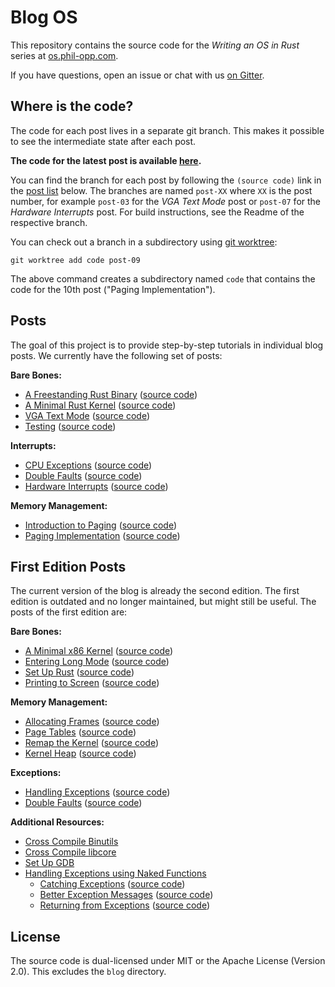 # Blog OS

This repository contains the source code for the _Writing an OS in Rust_ series at [os.phil-opp.com](https://os.phil-opp.com).

If you have questions, open an issue or chat with us [on Gitter](https://gitter.im/phil-opp/blog_os).

## Where is the code?

The code for each post lives in a separate git branch. This makes it possible to see the intermediate state after each post.

**The code for the latest post is available [here][latest-post].**

[latest-post]: https://github.com/phil-opp/blog_os/tree/post-09

You can find the branch for each post by following the `(source code)` link in the [post list](#posts) below. The branches are named `post-XX` where `XX` is the post number, for example `post-03` for the _VGA Text Mode_ post or `post-07` for the _Hardware Interrupts_ post. For build instructions, see the Readme of the respective branch.

You can check out a branch in a subdirectory using [git worktree]:

[git worktree]: https://git-scm.com/docs/git-worktree

```
git worktree add code post-09
```

The above command creates a subdirectory named `code` that contains the code for the 10th post ("Paging Implementation").

## Posts

The goal of this project is to provide step-by-step tutorials in individual blog posts. We currently have the following set of posts:

**Bare Bones:**

- [A Freestanding Rust Binary](https://os.phil-opp.com/freestanding-rust-binary/)
    ([source code](https://github.com/phil-opp/blog_os/tree/post-01))
- [A Minimal Rust Kernel](https://os.phil-opp.com/minimal-rust-kernel/)
    ([source code](https://github.com/phil-opp/blog_os/tree/post-02))
- [VGA Text Mode](https://os.phil-opp.com/vga-text-mode/)
    ([source code](https://github.com/phil-opp/blog_os/tree/post-03))
- [Testing](https://os.phil-opp.com/testing/)
    ([source code](https://github.com/phil-opp/blog_os/tree/post-04))

**Interrupts:**

- [CPU Exceptions](https://os.phil-opp.com/cpu-exceptions/)
    ([source code](https://github.com/phil-opp/blog_os/tree/post-05))
- [Double Faults](https://os.phil-opp.com/double-fault-exceptions/)
    ([source code](https://github.com/phil-opp/blog_os/tree/post-06))
- [Hardware Interrupts](https://os.phil-opp.com/hardware-interrupts/)
    ([source code](https://github.com/phil-opp/blog_os/tree/post-07))

**Memory Management:**

- [Introduction to Paging](https://os.phil-opp.com/paging-introduction/)
    ([source code](https://github.com/phil-opp/blog_os/tree/post-08))
- [Paging Implementation](https://os.phil-opp.com/paging-implementation/)
    ([source code](https://github.com/phil-opp/blog_os/tree/post-09))

## First Edition Posts

The current version of the blog is already the second edition. The first edition is outdated and no longer maintained, but might still be useful. The posts of the first edition are:

**Bare Bones:**

- [A Minimal x86 Kernel](https://os.phil-opp.com/multiboot-kernel.html)
      ([source code](https://github.com/phil-opp/blog_os/tree/first_edition_post_1))
- [Entering Long Mode](https://os.phil-opp.com/entering-longmode.html)
      ([source code](https://github.com/phil-opp/blog_os/tree/first_edition_post_2))
- [Set Up Rust](https://os.phil-opp.com/set-up-rust.html)
      ([source code](https://github.com/phil-opp/blog_os/tree/first_edition_post_3))
- [Printing to Screen](https://os.phil-opp.com/printing-to-screen.html)
      ([source code](https://github.com/phil-opp/blog_os/tree/first_edition_post_4))

**Memory Management:**

- [Allocating Frames](https://os.phil-opp.com/allocating-frames.html)
      ([source code](https://github.com/phil-opp/blog_os/tree/first_edition_post_5))
- [Page Tables](https://os.phil-opp.com/modifying-page-tables.html)
      ([source code](https://github.com/phil-opp/blog_os/tree/first_edition_post_6))
- [Remap the Kernel](https://os.phil-opp.com/remap-the-kernel.html)
      ([source code](https://github.com/phil-opp/blog_os/tree/first_edition_post_7))
- [Kernel Heap](https://os.phil-opp.com/kernel-heap.html)
      ([source code](https://github.com/phil-opp/blog_os/tree/first_edition_post_8))

**Exceptions:**

- [Handling Exceptions](https://os.phil-opp.com/handling-exceptions.html)
      ([source code](https://github.com/phil-opp/blog_os/tree/first_edition_post_9))
- [Double Faults](https://os.phil-opp.com/double-faults.html)
      ([source code](https://github.com/phil-opp/blog_os/tree/first_edition_post_10))

**Additional Resources:**

- [Cross Compile Binutils](https://os.phil-opp.com/cross-compile-binutils.html)
- [Cross Compile libcore](https://os.phil-opp.com/cross-compile-libcore.html)
- [Set Up GDB](https://os.phil-opp.com/set-up-gdb.html)
- [Handling Exceptions using Naked Functions](https://os.phil-opp.com/handling-exceptions-with-naked-fns.html)
    - [Catching Exceptions](https://os.phil-opp.com/catching-exceptions.html)
          ([source code](https://github.com/phil-opp/blog_os/tree/catching_exceptions))
    - [Better Exception Messages](https://os.phil-opp.com/better-exception-messages.html)
          ([source code](https://github.com/phil-opp/blog_os/tree/better_exception_messages))
    - [Returning from Exceptions](https://os.phil-opp.com/returning-from-exceptions.html)
          ([source code](https://github.com/phil-opp/blog_os/tree/returning_from_exceptions))

## License
The source code is dual-licensed under MIT or the Apache License (Version 2.0). This excludes the `blog` directory.
